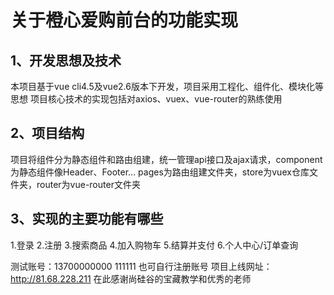 # 关于橙心爱购前台的功能实现
## 1、开发思想及技术
本项目基于vue cli4.5及vue2.6版本下开发，项目采用工程化、组件化、模块化等思想
项目核心技术的实现包括对axios、vuex、vue-router的熟练使用
## 2、项目结构
项目将组件分为静态组件和路由组建，统一管理api接口及ajax请求，component为静态组件像Header、Footer...
pages为路由组建文件夹，store为vuex仓库文件夹，router为vue-router文件夹
## 3、实现的主要功能有哪些
1.登录
2.注册
3.搜索商品
4.加入购物车
5.结算并支付
6.个人中心/订单查询

测试账号：13700000000 111111
也可自行注册账号
项目上线网址：http://81.68.228.211
在此感谢尚硅谷的宝藏教学和优秀的老师
